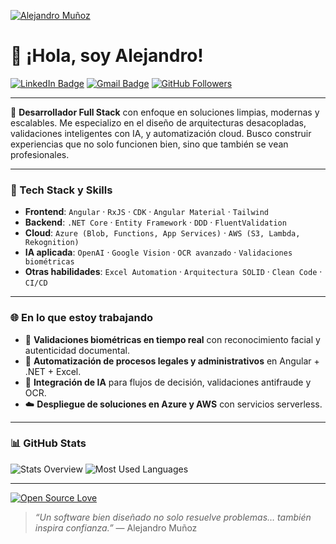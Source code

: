[![Alejandro Muñoz](https://github.com/Alejoml07/Alejoml07/blob/main/assets/banner-alejandro.png)](https://github.com/Alejoml07)

# 👋 ¡Hola, soy Alejandro!

[![LinkedIn Badge](https://img.shields.io/badge/-Alejandro%20Muñoz-blue?style=social&logo=Linkedin&logoColor=blue&link=https://www.linkedin.com/in/alejandromunozdev/)](https://www.linkedin.com/in/alejandromunozdev/)
[![Gmail Badge](https://img.shields.io/badge/-alejandromunozlezcano@gmail.com-c14438?style=social&logo=Gmail&logoColor=red&link=mailto:alejandromunozlezcano@gmail.com)](mailto:alejandromunozlezcano@gmail.com)
[![GitHub Followers](https://img.shields.io/github/followers/Alejoml07?label=Follow&style=social)](https://github.com/Alejoml07)

---

🎯 **Desarrollador Full Stack** con enfoque en soluciones limpias, modernas y escalables. Me especializo en el diseño de arquitecturas desacopladas, validaciones inteligentes con IA, y automatización cloud. Busco construir experiencias que no solo funcionen bien, sino que también se vean profesionales.

---

### 🚀 Tech Stack y Skills

- **Frontend**: `Angular` · `RxJS` · `CDK` · `Angular Material` · `Tailwind`
- **Backend**: `.NET Core` · `Entity Framework` · `DDD` · `FluentValidation`
- **Cloud**: `Azure (Blob, Functions, App Services)` · `AWS (S3, Lambda, Rekognition)`
- **IA aplicada**: `OpenAI` · `Google Vision` · `OCR avanzado` · `Validaciones biométricas`
- **Otras habilidades**: `Excel Automation` · `Arquitectura SOLID` · `Clean Code` · `CI/CD`

---

### 🌐 En lo que estoy trabajando

- 🔐 **Validaciones biométricas en tiempo real** con reconocimiento facial y autenticidad documental.
- 📄 **Automatización de procesos legales y administrativos** en Angular + .NET + Excel.
- 🧠 **Integración de IA** para flujos de decisión, validaciones antifraude y OCR.
- ☁️ **Despliegue de soluciones en Azure y AWS** con servicios serverless.

---

### 📊 GitHub Stats

![Stats Overview](https://raw.githubusercontent.com/Alejoml07/github-stats-transparent/output/generated/overview.svg)
![Most Used Languages](https://raw.githubusercontent.com/Alejoml07/github-stats-transparent/output/generated/languages.svg)

---

[![Open Source Love](https://badges.frapsoft.com/os/v1/open-source.svg?v=102)](https://github.com/ellerbrock/open-source-badge/)

> _“Un software bien diseñado no solo resuelve problemas… también inspira confianza.”_ — Alejandro Muñoz
